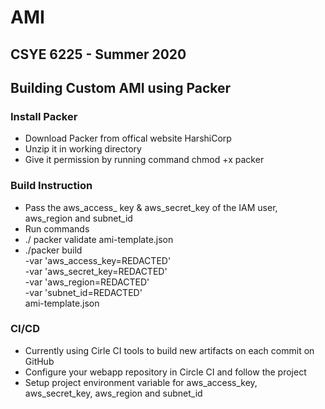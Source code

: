 # AMI


## CSYE 6225 - Summer 2020

## Building Custom AMI using Packer

### Install Packer
- Download Packer from offical website HarshiCorp
- Unzip it in working directory
- Give it permission by running command chmod +x packer

### Build Instruction
- Pass the aws_access_ key & aws_secret_key of the IAM user, aws_region and subnet_id
- Run commands
-  ./ packer validate ami-template.json
- ./packer build \
       -var 'aws_access_key=REDACTED' \
       -var 'aws_secret_key=REDACTED' \
       -var 'aws_region=REDACTED' \
       -var 'subnet_id=REDACTED' \
       ami-template.json

### CI/CD
- Currently using Cirle CI tools to build new artifacts on each commit on GitHub
- Configure your webapp repository in Circle CI and follow the project
- Setup project environment variable for aws_access_key, aws_secret_key, aws_region and subnet_id
